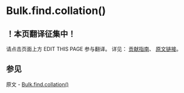# Bulk.find.collation()

## ！本页翻译征集中！

请点击页面上方 EDIT THIS PAGE 参与翻译。
详见：
[贡献指南]( https://github.com/JinMuInfo/MongoDB-Manual-zh/blob/master/CONTRIBUTING.md )、
[原文链接](  https://docs.mongodb.com/manual/reference/method/Bulk.find.collation/  )。

## 参见

原文 - [Bulk.find.collation()]( https://docs.mongodb.com/manual/reference/method/Bulk.find.collation/ )

